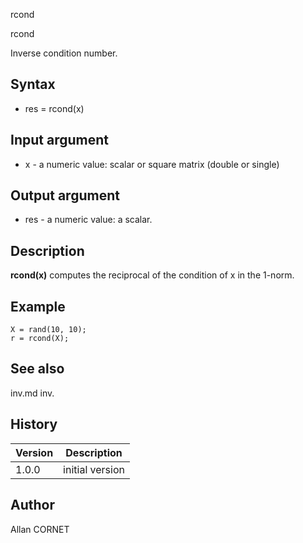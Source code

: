 



rcond


rcond

Inverse condition number.

## Syntax

- res = rcond(x)

## Input argument

 - x - a numeric value: scalar or square matrix (double or single)

## Output argument

 - res - a numeric value: a scalar.

## Description


  <p><b>rcond(x)</b> computes the reciprocal of the condition of x in the 1-norm.</p>


## Example

```Nelson
X = rand(10, 10);
r = rcond(X);
```

## See also

inv.md inv.
## History

|Version|Description|
|------|------|
|1.0.0|initial version|


## Author

Allan CORNET



